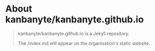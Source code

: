 # About kanbanyte/kanbanyte.github.io
> kanbanyte/kanbanyte.github.io is a Jekyll repository.
>
> The /index.md will appear on the organisation's static website.
